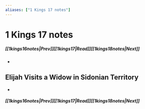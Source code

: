 ```yaml
---
aliases: ["1 Kings 17 notes"]
---
```

# 1 Kings 17 notes
##### <span class=arrow-left></span>[[1kings16notes|Prev]]<span class=navigation-separator></span>[[1kings17|Read]]<span class=navigation-separator></span>[[1kings18notes|Next]]<span class=arrow-right></span>
- 
## Elijah Visits a Widow in Sidonian Territory
- 
##### <span class=arrow-left></span>[[1kings16notes|Prev]]<span class=navigation-separator></span>[[1kings17|Read]]<span class=navigation-separator></span>[[1kings18notes|Next]]<span class=arrow-right></span>